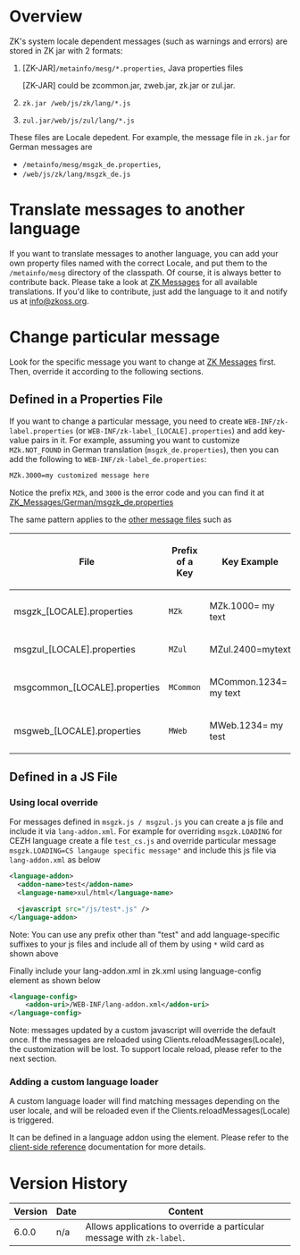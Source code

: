 

# Overview

ZK's system locale dependent messages (such as warnings and errors) are
stored in ZK jar with 2 formats:

1.  \[ZK-JAR\]`/metainfo/mesg/*.properties`, Java properties files
      
    \[ZK-JAR\] could be zcommon.jar, zweb.jar, zk.jar or zul.jar.
2.  `zk.jar /web/js/zk/lang/*.js`
3.  `zul.jar/web/js/zul/lang/*.js`

These files are Locale depedent. For example, the message file in
`zk.jar` for German messages are

- `/metainfo/mesg/msgzk_de.properties`,
- `/web/js/zk/lang/msgzk_de.js`

# Translate messages to another language

If you want to translate messages to another language, you can add your
own property files named with the correct Locale, and put them to the
`/metainfo/mesg` directory of the classpath. Of course, it is always
better to contribute back. Please take a look at [ZK Messages](/zk_dev_ref/internationalization/zk_messages) for all available translations. If
you'd like to contribute, just add the language to it and notify us at
info@zkoss.org.

# Change particular message

Look for the specific message you want to change at [ZK Messages](/zk_dev_ref/internationalization/zk_messages) first. Then, override it according to
the following sections.

## Defined in a Properties File

If you want to change a particular message, you need to create
`WEB-INF/zk-label.properties` (or
`WEB-INF/zk-label_[LOCALE].properties`) and add key-value pairs in it.
For example, assuming you want to customize `MZk.NOT_FOUND` in German
translation (`msgzk_de.properties`), then you can add the following to
`WEB-INF/zk-label_de.properties`:

```xml
MZk.3000=my customized message here
```

Notice the prefix `MZk`, and `3000` is the error code and you can find
it at
[ZK_Messages/German/msgzk_de.properties](/zk_dev_ref/internationalization/zk_messages)

The same pattern applies to the [ other message files](/zk_dev_ref/internationalization/zk_messages) such as

<table>
<thead>
<tr class="header">
<th><center>
<p>File</p>
</center></th>
<th><center>
<p>Prefix of a Key</p>
</center></th>
<th><center>
<p>Key Example</p>
</center></th>
</tr>
</thead>
<tbody>
<tr class="odd">
<td><p>msgzk_[LOCALE].properties</p></td>
<td><p><code>MZk</code></p></td>
<td><p>MZk.1000= my text</p></td>
</tr>
<tr class="even">
<td><p>msgzul_[LOCALE].properties</p></td>
<td><p><code>MZul</code></p></td>
<td><p>MZul.2400=mytext</p></td>
</tr>
<tr class="odd">
<td><p>msgcommon_[LOCALE].properties</p></td>
<td><p><code>MCommon</code></p></td>
<td><p>MCommon.1234= my text</p></td>
</tr>
<tr class="even">
<td><p>msgweb_[LOCALE].properties</p></td>
<td><p><code>MWeb</code></p></td>
<td><p>MWeb.1234= my test</p></td>
</tr>
</tbody>
</table>

## Defined in a JS File

### Using local override

For messages defined in `msgzk.js / msgzul.js` you can create a js file
and include it via `lang-addon.xml`. For example for overriding
`msgzk.LOADING` for CEZH language create a file `test_cs.js` and
override particular message
`msgzk.LOADING=CS langauge specific message"` and include this js file
via `lang-addon.xml` as below

```xml
<language-addon>
  <addon-name>test</addon-name>
  <language-name>xul/html</language-name>

  <javascript src="/js/test*.js" />
</language-addon>
```

Note: You can use any prefix other than "test" and add language-specific
suffixes to your js files and include all of them by using `*` wild card
as shown above

Finally include your lang-addon.xml in zk.xml using language-config
element as shown below

```xml
<language-config>
    <addon-uri>/WEB-INF/lang-addon.xml</addon-uri>
</language-config>
```

Note: messages updated by a custom javascript will override the default
once. If the messages are reloaded using Clients.reloadMessages(Locale),
the customization will be lost. To support locale reload, please refer
to the next section.

### Adding a custom language loader

A custom language loader will find matching messages depending on the
user locale, and will be reloaded even if the
Clients.reloadMessages(Locale) is triggered.

It can be defined in a language addon using the <message-loader-class>
element. Please refer to the [client-side reference]({{site.baseurl}}/zk_client_side_ref/message_loader_class)
documentation for more details.

# Version History

| Version | Date | Content                                                               |
|---------|------|-----------------------------------------------------------------------|
| 6.0.0   | n/a  | Allows applications to override a particular message with `zk-label`. |
